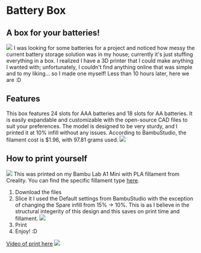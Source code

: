 # Battery Box

## A box for your batteries!
![](https://hc-cdn.hel1.your-objectstorage.com/s/v3/422beb09d559ba5fc1a80547e56bb3225d610373_battery-thumb.jpg)
I was looking for some batteries for a project and noticed how messy the current battery storage solution was in my house; currently it's just stuffing everything in a box. I realized I have a 3D printer that I could make anything I wanted with; unfortunately, I couldn't find anything online that was simple and to my liking... so I made one myself! Less than 10 hours later, here we are :D

## Features
This box features 24 slots for AAA batteries and 18 slots for AA batteries. It is easily expandable and customizable with the open-source CAD files to suit your preferences. The model is designed to be very sturdy, and I printed it at 10% infill without any issues. According to BambuStudio, the filament cost is $1.96, with 97.81 grams used.
![](https://hc-cdn.hel1.your-objectstorage.com/s/v3/cd5d21c2977e0f531074c73d383aef696a52e326_screenshot_2025-07-18_at_11.47.30___pm.png)




## How to print yourself 
![](https://hc-cdn.hel1.your-objectstorage.com/s/v3/adc7511d59689ba2bb22925923760dfe06a9810d_20250718_223513.jpg)
This was printed on my Bambu Lab A1 Mini with PLA fillament from Creality. You can find the specific fillament type [here](https://www.digikey.com/en/products/detail/creality-3d/CR-PLA-BLACK/15964819).

1. Download the files
2. Slice it
I used the Default settings from BambuStudio with the exception of changing the Spare infill from 15% -> 10%. This is as I believe in the structural integerity of this design and this saves on print time and fillament.
![](https://hc-cdn.hel1.your-objectstorage.com/s/v3/ec7d9796e972332bff93a938298e9a2b5217ddbc_screenshot_2025-07-18_at_11.33.44___pm.png)
3. Print
4. Enjoy! :D



[Video of print here](https://hc-cdn.hel1.your-objectstorage.com/s/v3/57287c0e39c69101d62bf249fc981a950bf70943_20250718_213221.mp4)
![](https://hc-cdn.hel1.your-objectstorage.com/s/v3/f5c05a91d67386b8c5409c18acf13b255ae9b383_screenshot_2025-07-18_at_5.39.13___pm.png)